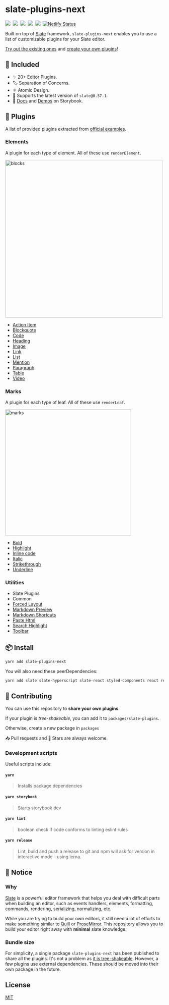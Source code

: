# slate-plugins-next

[<img src="https://img.shields.io/npm/v/slate-plugins-next.svg" />](https://npm.im/slate-plugins-next)&nbsp;
[<img src="https://badgen.net/npm/dw/slate-plugins-next" />](https://npm.im/slate-plugins-next)&nbsp;
[<img src="https://badgen.net/bundlephobia/minzip/slate-plugins-next" />](https://bundlephobia.com/result?p=slate-plugins-next)&nbsp;
[<img src="https://badgen.now.sh/badge/license/MIT" />](https://github.com/zbeyens/slate-plugins-next/blob/master/LICENSE)&nbsp;
[<img src="https://slate-slack.herokuapp.com/badge.svg?logo=slack" />](https://slate-slack.herokuapp.com)&nbsp;
[![Netlify Status](https://api.netlify.com/api/v1/badges/2cc9e07a-2339-48c4-a2b8-26adf0e5569d/deploy-status)](https://app.netlify.com/sites/slate-plugins-next/deploys)

Built on top of [Slate](https://github.com/ianstormtaylor/slate#documentation) framework, `slate-plugins-next` enables you to use a list of
customizable plugins for your Slate editor.

[Try out the existing ones](https://slate-plugins-next.netlify.com/?path=/story/plugins-playground--plugins) and [create your own plugins](https://slate-plugins-next.netlify.com/?path=/docs/docs-guide--page)!

## 🚀 Included

- ✨ 20+ Editor Plugins.
- 🏷️ Separation of Concerns.
- ⚛️ Atomic Design.
- 🎌 Supports the latest version of `slate@0.57.1`.
- 📖 [Docs](https://slate-plugins-next.netlify.com/?path=/docs/docs-getting-started--page) and [Demos](https://slate-plugins-next.netlify.com/?path=/story/plugins-playground--plugins) on Storybook.

## 🧩 Plugins

A list of provided plugins extracted from [official examples](https://www.slatejs.org/examples/richtext).

### Elements

A plugin for each type of element. All of these
use `renderElement`.

<img src="https://i.imgur.com/EFORuVT.png" alt="blocks" width="500"/>

- [Action Item](https://slate-plugins-next.netlify.com/?path=/docs/plugins-action-item--examp)
- [Blockquote](https://slate-plugins-next.netlify.com/?path=/docs/plugins-elements--block-plugins)
- [Code](https://slate-plugins-next.netlify.com/?path=/docs/plugins-elements--block-plugins)
- [Heading](https://slate-plugins-next.netlify.com/?path=/docs/plugins-elements--block-plugins)
- [Image](https://slate-plugins-next.netlify.com/?path=/docs/plugins-image--example)
- [Link](https://slate-plugins-next.netlify.com/?path=/docs/plugins-link--example)
- [List](https://slate-plugins-next.netlify.com/?path=/docs/plugins-elements--block-plugins)
- [Mention](https://slate-plugins-next.netlify.com/?path=/docs/plugins-mention--example)
- [Paragraph](https://slate-plugins-next.netlify.com/?path=/docs/plugins-elements--block-plugins)
- [Table](https://slate-plugins-next.netlify.com/?path=/docs/plugins-table--example)
- [Video](https://slate-plugins-next.netlify.com/?path=/docs/plugins-video--example)

### Marks

A plugin for each type of leaf. All of these
use `renderLeaf`.

<img src="https://i.imgur.com/AVTAUqJ.png" alt="marks" width="400"/>

- [Bold](https://slate-plugins-next.netlify.com/?path=/docs/plugins-marks--mark-plugins)
- [Highlight](https://slate-plugins-next.netlify.com/?path=/docs/plugins-search-highlight--example)
- [Inline code](https://slate-plugins-next.netlify.com/?path=/docs/plugins-marks--mark-plugins)
- [Italic](https://slate-plugins-next.netlify.com/?path=/docs/plugins-marks--mark-plugins)
- [Strikethrough](https://slate-plugins-next.netlify.com/?path=/docs/plugins-marks--mark-plugins)
- [Underline](https://slate-plugins-next.netlify.com/?path=/docs/plugins-marks--mark-plugins)

### Utilities

- Slate Plugins
- Common
- [Forced Layout](https://slate-plugins-next.netlify.com/?path=/docs/plugins-forced-layout--example)
- [Markdown Preview](https://slate-plugins-next.netlify.com/?path=/docs/plugins-markdown-preview--example)
- [Markdown Shortcuts](https://slate-plugins-next.netlify.com/?path=/docs/plugins-markdown-shortcuts--example)
- [Paste Html](https://slate-plugins-next.netlify.com/?path=/docs/plugins-paste-html--example)
- [Search Highlight](https://slate-plugins-next.netlify.com/?path=/docs/plugins-search-highlight--example)
- [Toolbar](https://slate-plugins-next.netlify.com/?path=/docs/basic-hovering-toolbar--example)

## 📦 Install

```bash
yarn add slate-plugins-next
```

You will also need these peerDependencies:

```bash
yarn add slate slate-hyperscript slate-react styled-components react react-dom
```

## 👏 Contributing

You can use this repository to **share your own plugins**.

If your plugin is _tree-shakeable_, you can add it to `packages/slate-plugins`.

Otherwise, create a new package in `packages`

📥 Pull requests and 🌟 Stars are always welcome.

### Development scripts

Useful scripts include:

#### `yarn`

> Installs package dependencies

#### `yarn storybook`

> Starts storybook dev

#### `yarn lint`

> boolean check if code conforms to linting eslint rules

#### `yarn release`

> Lint, build and push a release to git and npm will ask for version in interactive mode - using lerna.

## 📝 Notice

### Why

[Slate](https://github.com/ianstormtaylor/slate) is a powerful editor framework that helps you deal with
difficult parts when building an editor, such as events handlers, elements, formatting, commands, rendering,
serializing, normalizing, etc.

While you are trying to build your own editors, it still need a lot of efforts to make something
similar to [Quill](https://quilljs.com/) or [ProseMirror](https://prosemirror.net/).
This repository allows you to build your editor right away with **minimal** slate knowledge.

### Bundle size

For simplicity, a single package `slate-plugins-next` has been published to share all the plugins.
It's not a problem as [it is tree-shakeable](https://bundlephobia.com/result?p=slate-plugins-next). However, a few plugins use external dependencies.
These should be moved into their own package in the future.

## License

[MIT](LICENSE)
